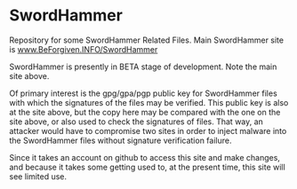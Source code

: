 # SwordHammer
Repository for some SwordHammer Related Files. Main SwordHammer site is www.BeForgiven.INFO/SwordHammer

SwordHammer is presently in BETA stage of development. Note the main site above.

Of primary interest is the gpg/gpa/pgp public key for SwordHammer files with which the signatures of the files may be verified. This public key is also at the site above, but the copy here may be compared with the one on the site above, or also used to check the signatures of files. That way, an attacker would have to compromise two sites in order to inject malware into the SwordHammer files without signature verification failure.

Since it takes an account on github to access this site and make changes, and because it takes some getting used to, at the present time, this site will see limited use.
